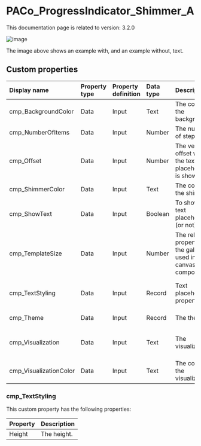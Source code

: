 # PACo_ProgressIndicator_Shimmer_A

This documentation page is related to version: 3.2.0

![image](https://github.com/formsandflows/PACo/assets/35654198/7f764760-d0f8-4468-9919-cada10953cae)

The image above shows an example with, and an example without, text.

## Custom properties

| Display name | Property type | Property definition | Data type | Description | Memo
| :--- | :--- | :--- | :--- | :--- | :--- |
| cmp_BackgroundColor | Data | Input | Text | The color of the background. | |
| cmp_NumberOfItems | Data | Input | Number | The number of steps. |  |
| cmp_Offset | Data | Input | Number | The vertical offset when the text placeholder is shown. |  |
| cmp_ShimmerColor | Data | Input | Text | The color of the shimmer. | |
| cmp_ShowText | Data | Input | Boolean | To show the text placeholder (or not). |  |
| cmp_TemplateSize | Data | Input | Number | The related property of the gallery used in this canvas component. |  |
| cmp_TextStyling | Data | Input | Record | Text placeholder properties. | See the documention about cmp_TextStyling below. |
| cmp_Theme | Data | Input | Record | The theme. | See the documention on theming. |
| cmp_Visualization | Data | Input | Text | The visualization. | See the documention of PACo canvas component PACo_Visualization_A. |
| cmp_VisualizationColor | Data | Input | Text | The color of the visualization. | |

### cmp_TextStyling
This custom property has the following properties:

| Property | Description |
| :--- | :--- |
| Height | The height. |
